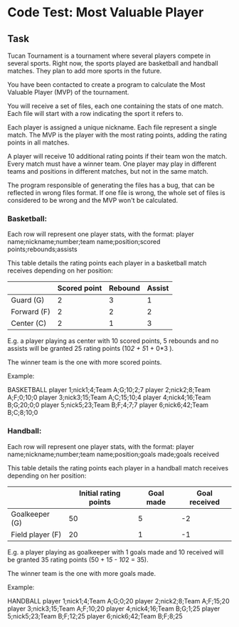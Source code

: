 # Code Test: Most Valuable Player

## Task
Tucan Tournament is a tournament where several players compete in several sports. Right now,
the sports played are basketball and handball matches. They plan to add more sports in the
future.

You have been contacted to create a program to calculate the Most Valuable Player (MVP) of
the tournament.

You will receive a set of files, each one containing the stats of one match. Each file will start with
a row indicating the sport it refers to.

Each player is assigned a unique nickname.
Each file represent a single match.
The MVP is the player with the most rating points, adding the rating points in all matches.

A player will receive 10 additional rating points if their team won the match. Every match must
have a winner team. One player may play in different teams and positions in different matches,
but not in the same match.

The program responsible of generating the files has a bug, that can be reflected in wrong files
format. If one file is wrong, the whole set of files is considered to be wrong and the MVP won't
be calculated.

### Basketball:
Each row will represent one player stats, with the format:
player name;nickname;number;team name;position;scored points;rebounds;assists

This table details the rating points each player in a basketball match receives depending on her
position:

|             | Scored point | Rebound | Assist |
|-------------|--------------|---------|--------|
| Guard (G)   | 2            | 3       | 1      |
| Forward (F) | 2            | 2       | 2      |
| Center (C)  | 2            | 1       | 3      |

E.g. a player playing as center with 10 scored points, 5 rebounds and no assists will be granted
25 rating points (10*2 + 5*1 + 0*3 ).

The winner team is the one with more scored points.

Example:

BASKETBALL
player 1;nick1;4;Team A;G;10;2;7
player 2;nick2;8;Team A;F;0;10;0
player 3;nick3;15;Team A;C;15;10;4
player 4;nick4;16;Team B;G;20;0;0
player 5;nick5;23;Team B;F;4;7;7
player 6;nick6;42;Team B;C;8;10;0

### Handball:
Each row will represent one player stats, with the format:
player name;nickname;number;team name;position;goals made;goals received

This table details the rating points each player in a handball match receives depending on her
position:

|                  | Initial rating points | Goal made | Goal received |
|------------------|-----------------------|-----------|---------------|
| Goalkeeper (G)   | 50                    | 5         | -2            |
| Field player (F) | 20                    | 1         | -1            |

E.g. a player playing as goalkeeper with 1 goals made and 10 received will be granted 35 rating
points (50 + 1*5 - 10*2 = 35).

The winner team is the one with more goals made.

Example:

HANDBALL
player 1;nick1;4;Team A;G;0;20
player 2;nick2;8;Team A;F;15;20
player 3;nick3;15;Team A;F;10;20
player 4;nick4;16;Team B;G;1;25
player 5;nick5;23;Team B;F;12;25
player 6;nick6;42;Team B;F;8;25